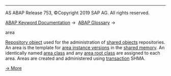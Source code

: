   

* * *

AS ABAP Release 753, ©Copyright 2019 SAP AG. All rights reserved.

[ABAP Keyword Documentation](javascript:call_link\('abenabap.htm'\)) →  [ABAP Glossary](javascript:call_link\('abenabap_glossary.htm'\)) → 

area

[Repository object](javascript:call_link\('abenrepository_object_glosry.htm'\) "Glossary Entry") used for the administration of [shared objects](javascript:call_link\('abenshared_objects_glosry.htm'\) "Glossary Entry") repositories. An area is the template for [area instance versions](javascript:call_link\('abenarea_instance_version_glosry.htm'\) "Glossary Entry") in the [shared memory](javascript:call_link\('abenshared_memory_glosry.htm'\) "Glossary Entry"). An identically named [area class](javascript:call_link\('abenarea_class_glosry.htm'\) "Glossary Entry") and any [area root class](javascript:call_link\('abenroot_data_class_glosry.htm'\) "Glossary Entry") are assigned to each area. Areas are created and administered using [transaction](javascript:call_link\('abentransaction_glosry.htm'\) "Glossary Entry") SHMA.

[→ More](javascript:call_link\('abenshm_areas.htm'\))